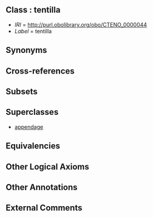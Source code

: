 
## Class : tentilla

 * *IRI* = http://purl.obolibrary.org/obo/CTENO_0000044
 * *Label* = tentilla

## Synonyms


## Cross-references


## Subsets


## Superclasses

 * [appendage](../../UBERON/26/UBERON_0000026.md)

## Equivalencies


## Other Logical Axioms


## Other Annotations


## External Comments

